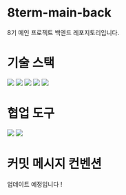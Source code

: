 # 8term-main-back

8기 메인 프로젝트 백엔드 레포지토리입니다.

# 기술 스택

<img src="https://img.shields.io/badge/Typescript-3178C6?style=for-the-badge&logo=Typescript&logoColor=white"/>
<img src="https://img.shields.io/badge/node.js-339933?style=for-the-badge&logo=Node.js&logoColor=white">
<img src="https://img.shields.io/badge/express-000000?style=for-the-badge&logo=express&logoColor=white">
<img src="https://img.shields.io/badge/amazonaws-232F3E?style=for-the-badge&logo=amazonaws&logoColor=white">
<img src="https://img.shields.io/badge/Docker-2496ED?style=for-the-badge&logo=Docker&logoColor=white"/>

# 협업 도구

<img src="https://img.shields.io/badge/github-181717?style=for-the-badge&logo=github&logoColor=white">
<img src="ghttps://im.shields.io/badge/git-F05032?style=for-the-badge&logo=git&logoColor=white">

# 커밋 메시지 컨벤션

업데이트 예정입니다 !
